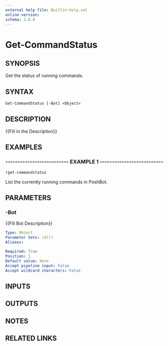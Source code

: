 ```yaml
---
external help file: Builtin-help.xml
online version: 
schema: 2.0.0
---
```


# Get-CommandStatus

## SYNOPSIS
Get the status of running commands.

## SYNTAX

```
Get-CommandStatus [-Bot] <Object>
```

## DESCRIPTION
{{Fill in the Description}}

## EXAMPLES

### -------------------------- EXAMPLE 1 --------------------------
```
!get-commandstatus
```

List the currently running commands in PoshBot.

## PARAMETERS

### -Bot
{{Fill Bot Description}}

```yaml
Type: Object
Parameter Sets: (All)
Aliases: 

Required: True
Position: 1
Default value: None
Accept pipeline input: False
Accept wildcard characters: False
```

## INPUTS

## OUTPUTS

## NOTES

## RELATED LINKS

